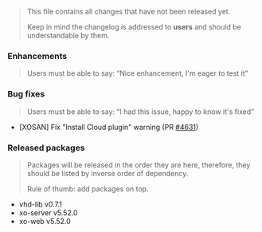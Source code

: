 > This file contains all changes that have not been released yet.
>
> Keep in mind the changelog is addressed to **users** and should be
> understandable by them.

### Enhancements

> Users must be able to say: “Nice enhancement, I'm eager to test it”


### Bug fixes

> Users must be able to say: “I had this issue, happy to know it's fixed”

- [XOSAN] Fix "Install Cloud plugin" warning (PR [#4631](https://github.com/vatesfr/xen-orchestra/pull/4631))

### Released packages

> Packages will be released in the order they are here, therefore, they should
> be listed by inverse order of dependency.
>
> Rule of thumb: add packages on top.

- vhd-lib v0.7.1
- xo-server v5.52.0
- xo-web v5.52.0
